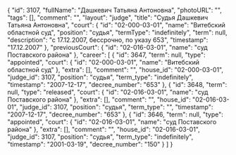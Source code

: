 {
    "id": 3107,
    "fullName": "Дашкевич Татьяна Антоновна",
    "photoURL": "",
    "tags": [],
    "comment": "",
    "layout": "judge",
    "title": "Судья Дашкевич Татьяна Антоновна",
    "court": {
        "id": "02-000-03-01",
        "name": "Витебский областной суд",
        "position": "судья",
        "termType": "indefinitely",
        "term": null,
        "description": "c 17.12.2007, бессрочно, по указу 653",
        "timestamp": "17.12.2007"
    },
    "previousCourt": {
        "id": "02-016-03-01",
        "name": "суд Поставского района"
    },
    "career": [
        {
            "id": 3647,
            "term": null,
            "type": "appointed",
            "court": {
                "id": "02-000-03-01",
                "name": "Витебский областной суд"
            },
            "extra": [],
            "comment": "",
            "house_id": "02-000-03-01",
            "judge_id": 3107,
            "position": "судья",
            "term_type": "indefinitely",
            "timestamp": "2007-12-17",
            "decree_number": "653"
        },
        {
            "id": 3648,
            "term": null,
            "type": "released",
            "court": {
                "id": "02-016-03-01",
                "name": "суд Поставского района"
            },
            "extra": [],
            "comment": "",
            "house_id": "02-016-03-01",
            "judge_id": 3107,
            "position": "судья",
            "term_type": "",
            "timestamp": "2007-12-17",
            "decree_number": "653"
        },
        {
            "id": 3646,
            "term": null,
            "type": "appointed",
            "court": {
                "id": "02-016-03-01",
                "name": "суд Поставского района"
            },
            "extra": [],
            "comment": "",
            "house_id": "02-016-03-01",
            "judge_id": 3107,
            "position": "судья",
            "term_type": "indefinitely",
            "timestamp": "2001-03-19",
            "decree_number": "150"
        }
    ]
}